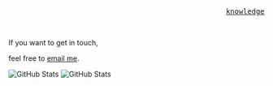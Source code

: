<p align="right">
  <samp>
    <a href="https://www.startpage.com//">knowledge</a>
  </samp>
</p>

<br>
<p align="Left">
  If you want to get in touch,
</p>
<p align="Left">
  feel free to <a href="">email me</a>.
</p>

![GitHub Stats](https://github-readme-stats.vercel.app/api/top-langs/?username=KWXYNV&theme=dark&show_icons=true&hide_border=true&layout=compact)
![GitHub Stats](https://github-readme-stats.vercel.app/api?username=KWXYNV&theme=dark&show_icons=true&hide_border=true&count_private=true)
